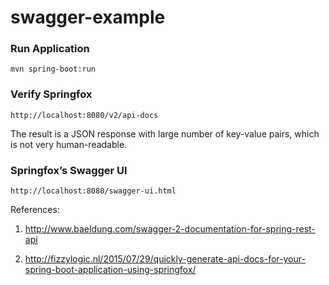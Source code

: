 # swagger-example

### Run Application

```
mvn spring-boot:run
```

### Verify Springfox

```
http://localhost:8080/v2/api-docs
```

The result is a JSON response with large number of key-value pairs, which is not very human-readable.


### Springfox’s Swagger UI

```
http://localhost:8080/swagger-ui.html
```

References:

1. http://www.baeldung.com/swagger-2-documentation-for-spring-rest-api

2. http://fizzylogic.nl/2015/07/29/quickly-generate-api-docs-for-your-spring-boot-application-using-springfox/
